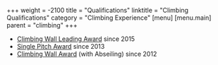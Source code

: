 +++
weight = -2100
title = "Qualifications"
linktitle = "Climbing Qualifications"
category = "Climbing Experience"
[menu]
  [menu.main]
    parent = "climbing"
+++

- [Climbing Wall Leading Award][CWLA] since 2015
- [Single Pitch Award][SPA] since 2013
- [Climbing Wall Award][CWA] (with Abseiling) since 2012

[CWA]: http://www.mountain-training.org/award-schemes/cwa
[SPA]: http://www.mountain-training.org/award-schemes/spa
[CWLA]: http://www.mountain-training.org/award-schemes/cwla
